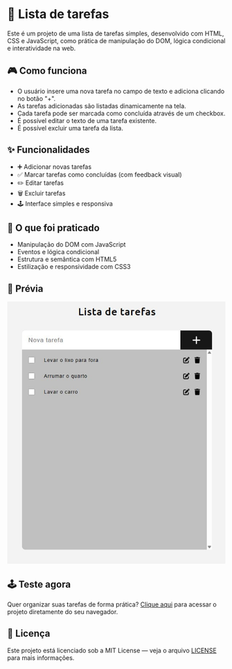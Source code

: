 # 📝 Lista de tarefas

Este é um projeto de uma lista de tarefas simples, desenvolvido com HTML, CSS e JavaScript, como prática de manipulação do DOM, lógica condicional e interatividade na web.

## 🎮 Como funciona

- O usuário insere uma nova tarefa no campo de texto e adiciona clicando no botão "+".
- As tarefas adicionadas são listadas dinamicamente na tela.
- Cada tarefa pode ser marcada como concluída através de um checkbox.
- É possível editar o texto de uma tarefa existente.
- É possível excluir uma tarefa da lista.

## ✨ Funcionalidades

- ➕ Adicionar novas tarefas
- ✅ Marcar tarefas como concluídas (com feedback visual)
- ✏️ Editar tarefas
- 🗑️ Excluir tarefas
- 🕹️ Interface simples e responsiva

## 🧠 O que foi praticado

- Manipulação do DOM com JavaScript
- Eventos e lógica condicional
- Estrutura e semântica com HTML5
- Estilização e responsividade com CSS3

## 📸 Prévia

<img src="assets/img/preview.jpg">

## 🕹️ Teste agora

Quer organizar suas tarefas de forma prática? <a href="">Clique aqui</a> para acessar o projeto diretamente do seu navegador.

## 📄 Licença

Este projeto está licenciado sob a MIT License — veja o arquivo <a href="https://github.com/alcamarano/task-list/blob/main/LICENSE">LICENSE</a> para mais informações.
